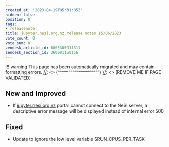 ```yaml
---
created_at: '2023-04-19T05:31:05Z'
hidden: false
position: 0
tags:
- releasenote
title: jupyter.nesi.org.nz release notes 15/06/2023
vote_count: 0
vote_sum: 0
zendesk_article_id: 6805305911311
zendesk_section_id: 360001150156
---
```




[//]: <> (REMOVE ME IF PAGE VALIDATED)
[//]: <> (vvvvvvvvvvvvvvvvvvvv)
!!! warning
    This page has been automatically migrated and may contain formatting errors.
[//]: <> (^^^^^^^^^^^^^^^^^^^^)
[//]: <> (REMOVE ME IF PAGE VALIDATED)

## New and Improved

-   If [jupyter.nesi.org.nz](http://my.nesi.org.nz/) portal cannot
    connect to the NeSI server, a descriptive error message will be
    displayed instead of internal error 500

## Fixed

-   Update to ignore the low level variable SRUN\_CPUS\_PER\_TASK